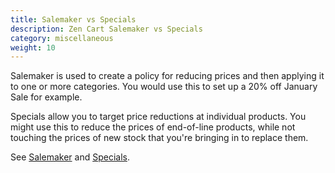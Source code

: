```yaml
---
title: Salemaker vs Specials 
description: Zen Cart Salemaker vs Specials 
category: miscellaneous
weight: 10
---
```

Salemaker is used to create a policy for reducing prices and then applying it to one or more categories. You would use this to set up a 20% off January Sale for example.

Specials allow you to target price reductions at individual products. You might use this to reduce the prices of end-of-line products, while not touching the prices of new stock that you're bringing in to replace them.

See [Salemaker](/user/admin_pages/catalog/salemaker/) and [Specials](/user/admin_pages/catalog/specials/). 
